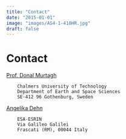 ```yaml
---
title: "Contact"
date: "2015-01-01"
image: "images/AS4-1-410HR.jpg"
draft: false
---
```


# Contact

[Prof. Donal Murtagh](mailto:donal.murtagh@chalmers.se)

        Chalmers University of Technology
        Department of Earth and Space Sciences
        SE-412 96 Gothenburg, Sweden

[Angelika Dehn](mailto:angelika.dehn@esa.int)

        ESA-ESRIN
        Via Galileo Galilei
        Frascati (RM), 00044 Italy